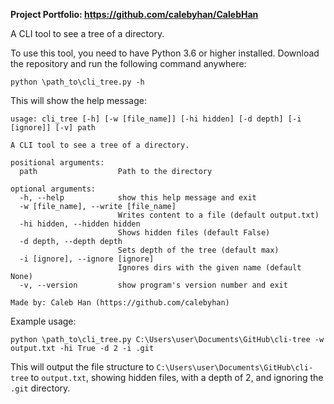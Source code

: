 **Project Portfolio: https://github.com/calebyhan/CalebHan**

A CLI tool to see a tree of a directory.

To use this tool, you need to have Python 3.6 or higher installed. Download the repository and run the following command anywhere:

```
python \path_to\cli_tree.py -h
```

This will show the help message:

```
usage: cli_tree [-h] [-w [file_name]] [-hi hidden] [-d depth] [-i [ignore]] [-v] path

A CLI tool to see a tree of a directory.

positional arguments:
  path                  Path to the directory

optional arguments:
  -h, --help            show this help message and exit
  -w [file_name], --write [file_name]
                        Writes content to a file (default output.txt)
  -hi hidden, --hidden hidden
                        Shows hidden files (default False)
  -d depth, --depth depth
                        Sets depth of the tree (default max)
  -i [ignore], --ignore [ignore]
                        Ignores dirs with the given name (default None)
  -v, --version         show program's version number and exit

Made by: Caleb Han (https://github.com/calebyhan)
```

Example usage:

```
python \path_to\cli_tree.py C:\Users\user\Documents\GitHub\cli-tree -w output.txt -hi True -d 2 -i .git
```

This will output the file structure to `C:\Users\user\Documents\GitHub\cli-tree` to `output.txt`, showing hidden files, with a depth of 2, and ignoring the `.git` directory.
